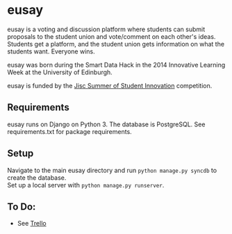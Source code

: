 eusay
=====
eusay is a voting and discussion platform where students can submit proposals to the student union and vote/comment on each other's ideas. Students get a platform, and the student union gets information on what the students want. Everyone wins.

eusay was born during the Smart Data Hack in the 2014 Innovative Learning Week at the University of Edinburgh.

eusay is funded by the [Jisc Summer of Student Innovation](http://elevator.jisc.ac.uk/sosi14/) competition.

Requirements
------------
eusay runs on Django on Python 3. The database is PostgreSQL.
See requirements.txt for package requirements.

Setup
-----
Navigate to the main eusay directory and run `python manage.py syncdb` to create the database.  
Set up a local server with `python manage.py runserver`.


To Do:
------
* See [Trello](https://trello.com/b/yVdFBRrd/eusay)